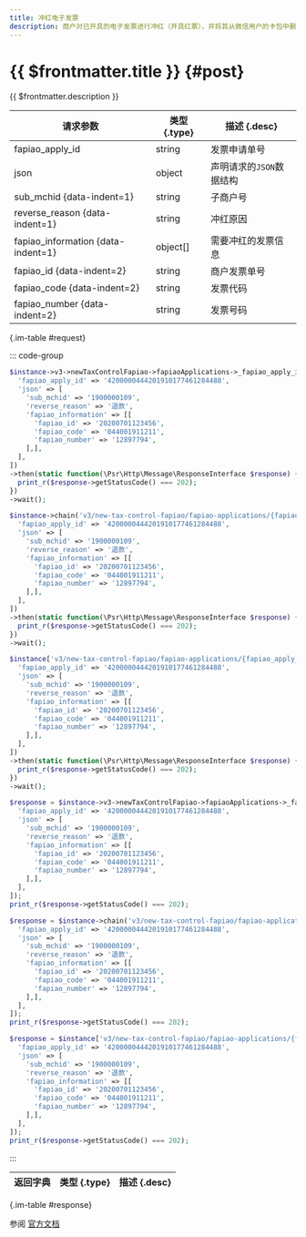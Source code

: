```yaml
---
title: 冲红电子发票
description: 商户对已开具的电子发票进行冲红（开具红票），并将其从微信用户的卡包中删除。
---
```


# {{ $frontmatter.title }} {#post}

{{ $frontmatter.description }}

| 请求参数 | 类型 {.type} | 描述 {.desc}
| --- | --- | ---
| fapiao_apply_id | string | 发票申请单号
| json | object | 声明请求的`JSON`数据结构
| sub_mchid {data-indent=1} | string | 子商户号
| reverse_reason {data-indent=1} | string | 冲红原因
| fapiao_information {data-indent=1} | object[] | 需要冲红的发票信息
| fapiao_id {data-indent=2} | string | 商户发票单号
| fapiao_code {data-indent=2} | string | 发票代码
| fapiao_number {data-indent=2} | string | 发票号码

{.im-table #request}

::: code-group

```php [异步纯链式]
$instance->v3->newTaxControlFapiao->fapiaoApplications->_fapiao_apply_id_->reverse->postAsync([
  'fapiao_apply_id' => '4200000444201910177461284488',
  'json' => [
    'sub_mchid' => '1900000109',
    'reverse_reason' => '退款',
    'fapiao_information' => [[
      'fapiao_id' => '20200701123456',
      'fapiao_code' => '044001911211',
      'fapiao_number' => '12897794',
    ],],
  ],
])
->then(static function(\Psr\Http\Message\ResponseInterface $response) {
  print_r($response->getStatusCode() === 202);
})
->wait();
```

```php [异步声明式]
$instance->chain('v3/new-tax-control-fapiao/fapiao-applications/{fapiao_apply_id}/reverse')->postAsync([
  'fapiao_apply_id' => '4200000444201910177461284488',
  'json' => [
    'sub_mchid' => '1900000109',
    'reverse_reason' => '退款',
    'fapiao_information' => [[
      'fapiao_id' => '20200701123456',
      'fapiao_code' => '044001911211',
      'fapiao_number' => '12897794',
    ],],
  ],
])
->then(static function(\Psr\Http\Message\ResponseInterface $response) {
  print_r($response->getStatusCode() === 202);
})
->wait();
```

```php [异步属性式]
$instance['v3/new-tax-control-fapiao/fapiao-applications/{fapiao_apply_id}/reverse']->postAsync([
  'fapiao_apply_id' => '4200000444201910177461284488',
  'json' => [
    'sub_mchid' => '1900000109',
    'reverse_reason' => '退款',
    'fapiao_information' => [[
      'fapiao_id' => '20200701123456',
      'fapiao_code' => '044001911211',
      'fapiao_number' => '12897794',
    ],],
  ],
])
->then(static function(\Psr\Http\Message\ResponseInterface $response) {
  print_r($response->getStatusCode() === 202);
})
->wait();
```

```php [同步纯链式]
$response = $instance->v3->newTaxControlFapiao->fapiaoApplications->_fapiao_apply_id_->reverse->post([
  'fapiao_apply_id' => '4200000444201910177461284488',
  'json' => [
    'sub_mchid' => '1900000109',
    'reverse_reason' => '退款',
    'fapiao_information' => [[
      'fapiao_id' => '20200701123456',
      'fapiao_code' => '044001911211',
      'fapiao_number' => '12897794',
    ],],
  ],
]);
print_r($response->getStatusCode() === 202);
```

```php [同步声明式]
$response = $instance->chain('v3/new-tax-control-fapiao/fapiao-applications/{fapiao_apply_id}/reverse')->post([
  'fapiao_apply_id' => '4200000444201910177461284488',
  'json' => [
    'sub_mchid' => '1900000109',
    'reverse_reason' => '退款',
    'fapiao_information' => [[
      'fapiao_id' => '20200701123456',
      'fapiao_code' => '044001911211',
      'fapiao_number' => '12897794',
    ],],
  ],
]);
print_r($response->getStatusCode() === 202);
```

```php [同步属性式]
$response = $instance['v3/new-tax-control-fapiao/fapiao-applications/{fapiao_apply_id}/reverse']->post([
  'fapiao_apply_id' => '4200000444201910177461284488',
  'json' => [
    'sub_mchid' => '1900000109',
    'reverse_reason' => '退款',
    'fapiao_information' => [[
      'fapiao_id' => '20200701123456',
      'fapiao_code' => '044001911211',
      'fapiao_number' => '12897794',
    ],],
  ],
]);
print_r($response->getStatusCode() === 202);
```

:::

| 返回字典 | 类型 {.type} | 描述 {.desc}
| --- | --- | ---

{.im-table #response}

参阅 [官方文档](https://pay.weixin.qq.com/wiki/doc/apiv3/wxpay/new-tax-control-fapiao/chapter3_9.shtml)
